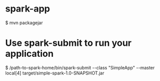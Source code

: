 # spark-app
$ mvn packagejar

# Use spark-submit to run your application
$ /path-to-spark-home/bin/spark-submit --class "SimpleApp" --master local[4] target/simple-spark-1.0-SNAPSHOT.jar
